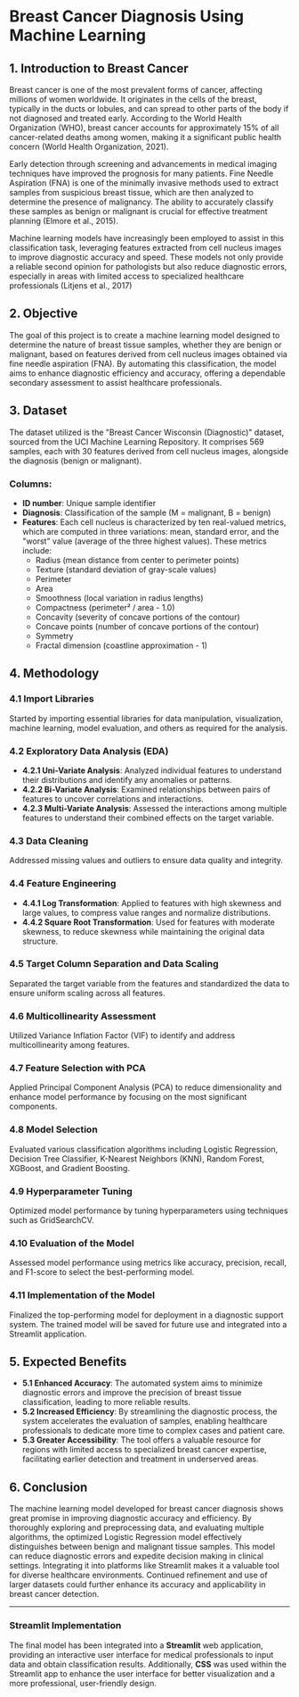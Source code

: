 # Breast Cancer Diagnosis Using Machine Learning

## 1. Introduction to Breast Cancer
Breast cancer is one of the most prevalent forms of cancer, affecting millions of women worldwide. It originates in the cells of the breast, typically in the ducts or lobules, and can spread to other parts of the body if not diagnosed and treated early. According to the World Health Organization (WHO), breast cancer accounts for approximately 15% of all cancer-related deaths among women, making it a significant public health concern (World Health Organization, 2021).

Early detection through screening and advancements in medical imaging techniques have improved the prognosis for many patients. Fine Needle Aspiration (FNA) is one of the minimally invasive methods used to extract samples from suspicious breast tissue, which are then analyzed to determine the presence of malignancy. The ability to accurately classify these samples as benign or malignant is crucial for effective treatment planning (Elmore et al., 2015).

Machine learning models have increasingly been employed to assist in this classification task, leveraging features extracted from cell nucleus images to improve diagnostic accuracy and speed. These models not only provide a reliable second opinion for pathologists but also reduce diagnostic errors, especially in areas with limited access to specialized healthcare professionals (Litjens et al., 2017)

## 2. Objective
The goal of this project is to create a machine learning model designed to determine the nature of breast tissue samples, whether they are benign or malignant, based on features derived from cell nucleus images obtained via fine needle aspiration (FNA). By automating this classification, the model aims to enhance diagnostic efficiency and accuracy, offering a dependable secondary assessment to assist healthcare professionals.

## 3. Dataset
The dataset utilized is the "Breast Cancer Wisconsin (Diagnostic)" dataset, sourced from the UCI Machine Learning Repository. It comprises 569 samples, each with 30 features derived from cell nucleus images, alongside the diagnosis (benign or malignant).

### Columns:
- **ID number**: Unique sample identifier
- **Diagnosis**: Classification of the sample (M = malignant, B = benign)
- **Features**: Each cell nucleus is characterized by ten real-valued metrics, which are computed in three variations: mean, standard error, and the "worst" value (average of the three highest values). These metrics include:
  - Radius (mean distance from center to perimeter points)
  - Texture (standard deviation of gray-scale values)
  - Perimeter
  - Area
  - Smoothness (local variation in radius lengths)
  - Compactness (perimeter² / area - 1.0)
  - Concavity (severity of concave portions of the contour)
  - Concave points (number of concave portions of the contour)
  - Symmetry
  - Fractal dimension (coastline approximation - 1)

## 4. Methodology

### 4.1 Import Libraries
Started by importing essential libraries for data manipulation, visualization, machine learning, model evaluation, and others as required for the analysis.

### 4.2 Exploratory Data Analysis (EDA)
- **4.2.1 Uni-Variate Analysis**: Analyzed individual features to understand their distributions and identify any anomalies or patterns.
- **4.2.2 Bi-Variate Analysis**: Examined relationships between pairs of features to uncover correlations and interactions.
- **4.2.3 Multi-Variate Analysis**: Assessed the interactions among multiple features to understand their combined effects on the target variable.

### 4.3 Data Cleaning
Addressed missing values and outliers to ensure data quality and integrity.

### 4.4 Feature Engineering
- **4.4.1 Log Transformation**: Applied to features with high skewness and large values, to compress value ranges and normalize distributions.
- **4.4.2 Square Root Transformation**: Used for features with moderate skewness, to reduce skewness while maintaining the original data structure.

### 4.5 Target Column Separation and Data Scaling
Separated the target variable from the features and standardized the data to ensure uniform scaling across all features.

### 4.6 Multicollinearity Assessment
Utilized Variance Inflation Factor (VIF) to identify and address multicollinearity among features.

### 4.7 Feature Selection with PCA
Applied Principal Component Analysis (PCA) to reduce dimensionality and enhance model performance by focusing on the most significant components.

### 4.8 Model Selection
Evaluated various classification algorithms including Logistic Regression, Decision Tree Classifier, K-Nearest Neighbors (KNN), Random Forest, XGBoost, and Gradient Boosting.

### 4.9 Hyperparameter Tuning
Optimized model performance by tuning hyperparameters using techniques such as GridSearchCV.

### 4.10 Evaluation of the Model
Assessed model performance using metrics like accuracy, precision, recall, and F1-score to select the best-performing model.

### 4.11 Implementation of the Model
Finalized the top-performing model for deployment in a diagnostic support system. The trained model will be saved for future use and integrated into a Streamlit application.

## 5. Expected Benefits
- **5.1 Enhanced Accuracy**: The automated system aims to minimize diagnostic errors and improve the precision of breast tissue classification, leading to more reliable results.
- **5.2 Increased Efficiency**: By streamlining the diagnostic process, the system accelerates the evaluation of samples, enabling healthcare professionals to dedicate more time to complex cases and patient care.
- **5.3 Greater Accessibility**: The tool offers a valuable resource for regions with limited access to specialized breast cancer expertise, facilitating earlier detection and treatment in underserved areas.

## 6. Conclusion
The machine learning model developed for breast cancer diagnosis shows great promise in improving diagnostic accuracy and efficiency. By thoroughly exploring and preprocessing data, and evaluating multiple algorithms, the optimized Logistic Regression model effectively distinguishes between benign and malignant tissue samples. This model can reduce diagnostic errors and expedite decision making in clinical settings. Integrating it into platforms like Streamlit makes it a valuable tool for diverse healthcare environments. Continued refinement and use of larger datasets could further enhance its accuracy and applicability in breast cancer detection.

---

### Streamlit Implementation
The final model has been integrated into a **Streamlit** web application, providing an interactive user interface for medical professionals to input data and obtain classification results. Additionally, **CSS** was used within the Streamlit app to enhance the user interface for better visualization and a more professional, user-friendly design.
